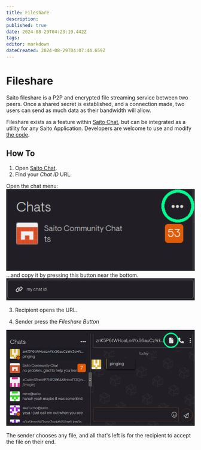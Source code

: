 ```yaml
---
title: Fileshare
description: 
published: true
date: 2024-08-29T04:23:19.442Z
tags: 
editor: markdown
dateCreated: 2024-08-29T04:07:44.659Z
---
```


# Fileshare

Saito fileshare is a P2P and encrypted file streaming service between two peers. Once a shared secret is established, and a connection made, two users can send as much data as their  bandwidth will allow.

Fileshare exists as a feature within [Saito Chat](https://saito.io/chat/), but can be integrated as a utility for any Saito Application. Developers are welcome to use and modify [the code](https://github.com/SaitoTech/saito-lite-rust/tree/master/mods/fileshare).

## How To

1. Open [Saito Chat](https://saito.io/chat/).
2. FInd your *Chat ID* URL.

Open the chat menu:
<img src="/chat-id.png" style="width: 600px" />
...and copy it by pressing this button near the bottom.
<img src="/my-chat-id.png" style="width: 600px" />

3. Recipient opens the URL.

4. Sender press the *Fileshare Button* 

<img src="/chat-file.png" style="width: 600px" />

The sender chooses any file, and all that's left is for the recipient to accept the file on their end.